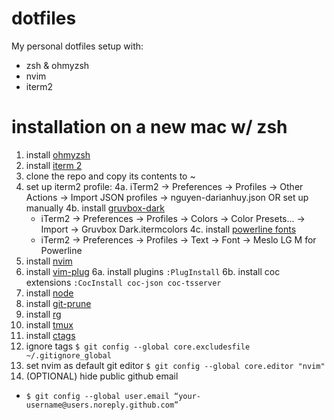 # dotfiles
My personal dotfiles setup with:
- zsh & ohmyzsh
- nvim
- iterm2

# installation on a new mac w/ zsh
1. install [ohmyzsh](https://github.com/ohmyzsh/ohmyzsh#basic-installation)
2. install [iterm 2](https://iterm2.com/downloads.html)
3. clone the repo and copy its contents to ~ 
4. set up iterm2 profile:
   4a. iTerm2 -> Preferences -> Profiles -> Other Actions -> Import JSON profiles -> nguyen-darianhuy.json
   OR set up manually
   4b. install [gruvbox-dark](https://github.com/mbadolato/iTerm2-Color-Schemes/blob/master/schemes/Gruvbox%20Dark.itermcolors)
      - iTerm2 -> Preferences -> Profiles -> Colors -> Color Presets... -> Import -> Gruvbox Dark.itermcolors
   4c. install [powerline fonts](https://github.com/powerline/fonts#quick-installation)
      - iTerm2 -> Preferences -> Profiles -> Text -> Font -> Meslo LG M for Powerline
5. install [nvim](https://github.com/neovim/neovim/wiki/Installing-Neovim#homebrew-on-macos-or-linux)
6. install [vim-plug](https://github.com/junegunn/vim-plug#neovim)
   6a. install plugins `:PlugInstall`
   6b. install coc extensions `:CocInstall coc-json coc-tsserver`
7. install [node](https://nodejs.org/en/download/package-manager/#macos)
8. install [git-prune](https://github.com/diazod/git-prune#oh-my-zsh)
9. install [rg](https://github.com/BurntSushi/ripgrep#installation)
10. install [tmux](https://formulae.brew.sh/formula/tmux)
11. install [ctags](https://formulae.brew.sh/formula/ctags) 
12. ignore tags `$ git config --global core.excludesfile ~/.gitignore_global`
13. set nvim as default git editor `$ git config --global core.editor "nvim"`
14. (OPTIONAL) hide public github email
   - `$ git config --global user.email “your-username@users.noreply.github.com”`
